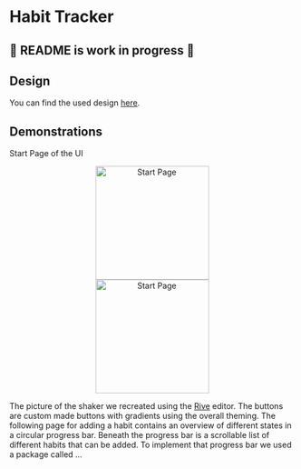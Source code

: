 # Habit Tracker

## 🚧 README is work in progress 🚧

## Design
You can find the used design <a href="https://dribbble.com/shots/15880150-Habit-Tracker-Mobile-App-UI-Design">here</a>.

## Demonstrations
Start Page of the UI
<div style="text-align: center">
    <img width="200" alt="Start Page" src="https://github.com/92Andy/flutter_beautiful_UIs/blob/doc/readme/habit_tracker/images/start-page-screen.png">
</div> 
<div style="text-align: center">
    <img width="200" alt="Start Page" src="https://github.com/92Andy/flutter_beautiful_UIs/blob/doc/readme/habit_tracker/images/add-habit-page.png">
</div> 

The picture of the shaker we recreated using the <a href="https://rive.app">Rive</a> editor. The buttons are custom made buttons with gradients using the overall theming. The following page for adding a habit contains an overview of different states in a circular progress bar. Beneath the progress bar is a scrollable list of different habits that can be added. To implement that progress bar we used a package called ... 